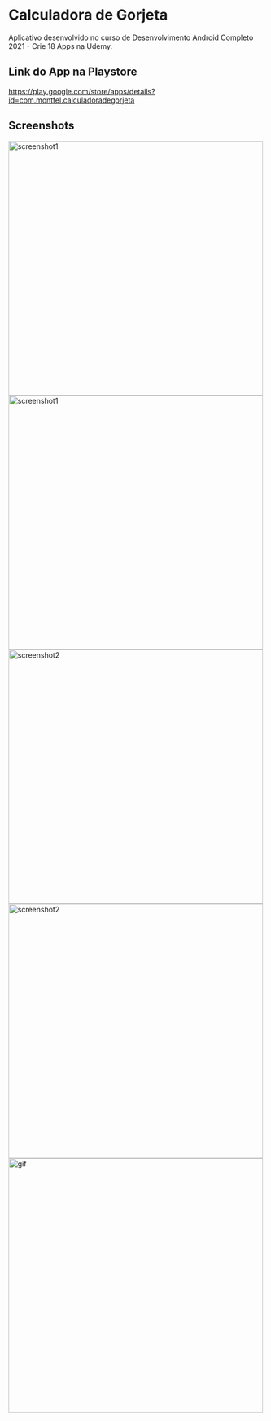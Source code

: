 # Calculadora de Gorjeta

Aplicativo desenvolvido no curso de Desenvolvimento Android Completo 2021 - Crie 18 Apps na Udemy.

## Link do App na Playstore

  https://play.google.com/store/apps/details?id=com.montfel.calculadoradegorjeta

## Screenshots

<img src="https://github.com/Montfel/Calculadora-Gorjeta/blob/main/images/Playstore.jpg" alt="screenshot1" width="500"/>
<img src="https://github.com/Montfel/Calculadora-Gorjeta/blob/main/images/Screenshot1.png" alt="screenshot1" width="500"/>
<img src="https://github.com/Montfel/Calculadora-Gorjeta/blob/main/images/Screenshot2.png" alt="screenshot2" width="500"/>
<img src="https://github.com/Montfel/Calculadora-Gorjeta/blob/main/images/Screenshot3.png" alt="screenshot2" width="500"/>
<img src="https://github.com/Montfel/Calculadora-Gorjeta/blob/main/images/Gif.gif" alt="gif" width="500"/>
